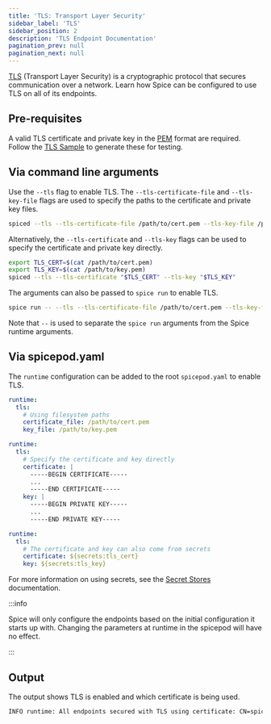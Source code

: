 ```yaml
---
title: 'TLS: Transport Layer Security'
sidebar_label: 'TLS'
sidebar_position: 2
description: 'TLS Endpoint Documentation'
pagination_prev: null
pagination_next: null
---
```


[TLS](https://www.cloudflare.com/learning/ssl/transport-layer-security-tls/) (Transport Layer Security) is a cryptographic protocol that secures communication over a network. Learn how Spice can be configured to use TLS on all of its endpoints.

## Pre-requisites

A valid TLS certificate and private key in the [PEM](https://en.wikipedia.org/wiki/Privacy-Enhanced_Mail) format are required. Follow the [TLS Sample](https://github.com/spiceai/samples/tree/trunk/tls) to generate these for testing.

## Via command line arguments

Use the `--tls` flag to enable TLS. The `--tls-certificate-file` and `--tls-key-file` flags are used to specify the paths to the certificate and private key files.

```bash
spiced --tls --tls-certificate-file /path/to/cert.pem --tls-key-file /path/to/key.pem
```

Alternatively, the `--tls-certificate` and `--tls-key` flags can be used to specify the certificate and private key directly.

```bash
export TLS_CERT=$(cat /path/to/cert.pem)
export TLS_KEY=$(cat /path/to/key.pem)
spiced --tls --tls-certificate "$TLS_CERT" --tls-key "$TLS_KEY"
```

The arguments can also be passed to `spice run` to enable TLS.

```bash
spice run -- --tls --tls-certificate-file /path/to/cert.pem --tls-key-file /path/to/key.pem
```

Note that `--` is used to separate the `spice run` arguments from the Spice runtime arguments.

## Via spicepod.yaml

The `runtime` configuration can be added to the root `spicepod.yaml` to enable TLS.

```yaml
runtime:
  tls:
    # Using filesystem paths
    certificate_file: /path/to/cert.pem
    key_file: /path/to/key.pem
```

```yaml
runtime:
  tls:
    # Specify the certificate and key directly
    certificate: |
      -----BEGIN CERTIFICATE-----
      ...
      -----END CERTIFICATE-----
    key: |
      -----BEGIN PRIVATE KEY-----
      ...
      -----END PRIVATE KEY-----
```

```yaml
runtime:
  tls:
    # The certificate and key can also come from secrets
    certificate: ${secrets:tls_cert}
    key: ${secrets:tls_key}
```

For more information on using secrets, see the [Secret Stores](../../components/secret-stores/index.md) documentation.

:::info

Spice will only configure the endpoints based on the initial configuration it starts up with. Changing the parameters at runtime in the spicepod will have no effect.

:::

## Output

The output shows TLS is enabled and which certificate is being used.

```bash
INFO runtime: All endpoints secured with TLS using certificate: CN=spiced.localhost, OU=IT, O=Widgets, Inc., L=Seattle, S=Washington, C=US
```